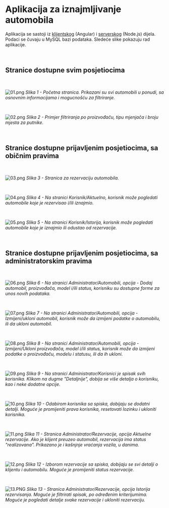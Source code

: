 # Aplikacija za iznajmljivanje automobila

Aplikacija se sastoji iz [klijentskog](https://github.com/bolo-med/ia-client) (Angular) i [serverskog](https://github.com/bolo-med/iznajmljivanje_automobila) (Node.js) dijela. Podaci se čuvaju u MySQL bazi podataka. Sledeće slike pokazuju rad aplikacije.

<br />

## Stranice dostupne svim posjetiocima

<br />

![01.png](/docs/assets/images/01.png)
*Slika 1 - Početna stranica. Prikazani su svi automobili u ponudi, sa osnovnim informacijama i mogucnošću za filtriranje.*

<br />

![02.png](/docs/assets/images/02.png)
*Slika 2 - Primjer filtriranja po proizvođaču, tipu mjenjača i broju mjesta za putnike.*

<br />

## Stranice dostupne prijavljenim posjetiocima, sa običnim pravima

<br />

![03.png](/docs/assets/images/03.png)
*Slika 3 - Stranica za rezervaciju automobila.*

<br />

![04.png](/docs/assets/images/04.png)
*Slika 4 - Na stranici Korisnik/Aktuelno, korisnik može pogledati automobile koje je rezervisao i/ili iznajmio.*

<br />

![05.png](/docs/assets/images/05.png)
*Slika 5 - Na stranici Korisnik/Istorija, korisnik može pogledati automobile koje je iznajmio ili odustao od rezervacije.*

<br />

## Stranice dostupne prijavljenim posjetiocima, sa administratorskim pravima

<br />

![06.png](/docs/assets/images/06.png)
*Slika 6 - Na stranici Administrator/Automobili, opcija - Dodaj automobil, proizvođača, model i/ili status, korisniku su dostupne forme za unos novih podataka.*

<br />

![07.png](/docs/assets/images/07.png)
*Slika 7 - Na stranici Administrator/Automobili, opcija - Izmijeni/ukloni  automobil, korisnik može da izmijeni podatke o automobilu, ili da ukloni automobil.*

<br />

![08.png](/docs/assets/images/08.png)
*Slika 8 - Na stranici Administrator/Automobili, opcija - Izmijeni/Ukloni proizvođača, model i/ili status, korisnik može da izmijeni podatke o proizvođaču, modelu i statusu, ili da ih ukloni.*

<br />

![09.png](/docs/assets/images/09.png)
*Slika 9 - Na stranici Administrator/Korisnici je spisak svih korisnika. Klikom na dugme "Detaljnije", dobija se više detalja o korisniku, kao i neke dodatne opcije.*

<br />

![10.png](/docs/assets/images/10.png)
*Slika 10 - Odabirom korisnika sa spiska, dobijaju se dodatni detalji. Moguće je promijeniti prava korisnika, resetovati lozinku i ukloniti korisnika.*

<br />

![11.png](/docs/assets/images/11.png)
*Slika 11 - Stranica Administrator/Rezervacije, opcija Aktuelne rezervacije. Ako je klijent preuzeo automobil, rezervacija ima status "realizovana". Prikazano je i kašnjnje vraćanja vozila, u danima.*

<br />

![12.png](/docs/assets/images/12.png)
*Slika 12 - Izborom rezervacije sa spiska, dobijaju se svi detalji o klijentu i automobilu. Moguće je promijeniti status rezervacije.*

<br />

![13.PNG](/docs/assets/images/13.PNG)
*Slika 13 - Stranica Administrator/Rezervacije, opcija Istorija rezervisanja. Moguće je filtrirati spisak, po određenim kriterijumima. Moguće je pogledati detalje svake rezervacije i ukloniti rezervaciju.*


